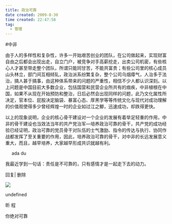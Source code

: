 ```yaml
---
title: 政治可靠
date created: 2009-8-30
time created: 22:47:58
tag:
  - 管理
--- 
```


#中非

由于人的多样性和复杂性，许多一开始艰苦创业的团队，在公司做起来，实现财富自由之后都会出现出走，自立门户，被竞争对手高薪挖走，出卖公司机密，有些核心人才甚至带走整个团队，所谓只能同甘苦，不能共富贵；有些公司里的核心成员山头林立，部门间互相倾轧，政治派系纷繁复杂，整个公司乌烟瘴气，人治多于法治，搞人甚于搞事，由这种体系带来的问题的严重性，相信不少人都认识深刻。以上问题是中国目前大多数企业，包括国营和民营企业所共有的痼疾，中非植根在中国，如果不从现在开始预防和整治，日后必然会出现同样的问题，此乃文化属性所决定，官本位、屁股决定脑袋、暴富心态、厚黑学等等传统文化与现代对成功理解的价值观使得多少曾经辉煌一时的企业如过江之鲫，迅速成功，却跌得更快。  

以上的现象说明，企业的核心骨干建设对一个企业的发展有着举足轻重的作用，中非的骨干建设也当效法当年的共产党治军—培养政治可靠的骨干，共产党的成功经验已经证明，政治可靠的党员骨干对队伍的士气激励、指令的传达与执行、协同作战都发挥了至关重要的作用，因此，培养政治可靠的骨干，对中非的长远发展意义重大，而且，越早培养，大家越早形成共识就越有利。


     ada du

我最近学到一句话：责任是不可靠的，只有感情才是一起走下去的动力。

回复| 删除

![](http://b.bst.126.net/common/face60.png)

undefined

昕 程

你绝对可靠